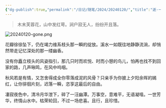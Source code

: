 ```yaml
---
{"dg-publish":true,"permalink":"/日记/随笔/2024/20240120/","title":"逝·一缕幽香的纪念","tags":["日记随笔","散文"],"noteIcon":""}
---
```



> 木末芙蓉花，山中发红萼。涧户寂无人，纷纷开且落。

![20240120-gone.png](/img/user/%E6%97%A5%E8%AE%B0/%E9%9A%8F%E7%AC%94/2024/20240120-gone.png)

花瓣徐徐坠下，仍在竭力维系枝头那一瞬的绽放。溪水一如既往地静静流淌，却悄然带走记忆深处的那一缕幽香。

没有你矗立枝头的风姿指引，那几只时而欢悦、时而小憩的鸟儿，怕再也找不到回家的路，几声啾鸣，在风中呜咽。

秋风若是有情，又怎舍得成全你零落成泥的风骨？只亲手为你披上夕阳余晖的嫣红，让你徘徊片刻，迟落一瞬，恣享这最后的自由。

凄寂夜色中，清冷月华泄下，碎了一汪幽潭。万事空，意难平，无语凝噎。一世芳华，终情山水中。枯荣轮回，不过一场悲喜。且行，且珍惜。
